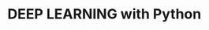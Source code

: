                                                            
# DEEP LEARNING with Python                                         
                                             
                                                                
                                                                          
                                                 
                   
